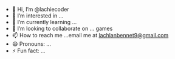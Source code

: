 - 👋 Hi, I’m @lachiecoder
- 👀 I’m interested in ...
- 🌱 I’m currently learning ...
- 💞️ I’m looking to collaborate on ... games
- 📫 How to reach me ...email me at lachlanbennet9@gmail.com
- 😄 Pronouns: ...
- ⚡ Fun fact: ...

<!---
lachiecoder/lachiecoder is a ✨ special ✨ repository because its `README.md` (this file) appears on your GitHub profile.
You can click the Preview link to take a look at your changes.
--->
